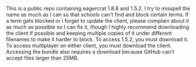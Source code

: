 This is a public repo containing eagercrat 1.8.8 and 1.5.2.
I try to misspell the name as much as I can so that schools can't find and block certain terms.
If a term gets blocked or i forget to update the client, please complain about it as much as possible so I can fix it, though I highly recommend downloading the client if possible and keeping multiple copies of it under different filenames to make it harder to block.
To access 1.5.2, you must download it.
To access multiplayer on either client, you must download the client.
Accessing the bundle also requires a download because GitHub can't accept files larger than 25MB.
